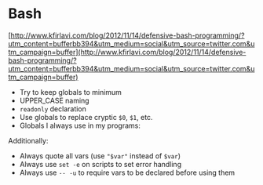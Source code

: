 # Bash

[http://www.kfirlavi.com/blog/2012/11/14/defensive-bash-programming/?utm_content=bufferbb394&utm_medium=social&utm_source=twitter.com&utm_campaign=buffer](http://www.kfirlavi.com/blog/2012/11/14/defensive-bash-programming/?utm_content=bufferbb394&utm_medium=social&utm_source=twitter.com&utm_campaign=buffer)

* Try to keep globals to minimum
* UPPER_CASE naming
* `readonly` declaration
* Use globals to replace cryptic `$0`, `$1`, etc.
* Globals I always use in my programs:


Additionally:

* Always quote all vars (use `"$var"` instead of `$var`)
* Always use `set -e` on scripts to set error handling
* Always use `-- -u` to require vars to be declared before using them